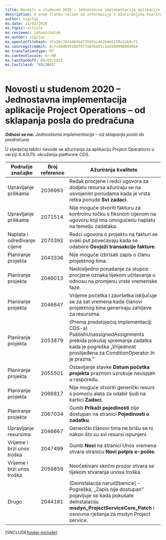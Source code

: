```yaml
---
title: Novosti u studenom 2020 – Jednostavna implementacija aplikacije Project Operations – od sklapanja posla do predračuna
description: U ovom članku nalaze se informacije o ažuriranjima kvalitete dostupnima u izdanju osnovne implementacije aplikacije Project Operations za studeni 2020. – od sklapanja posla do predračuna.
author: sigitac
ms.date: 11/02/2020
ms.topic: article
ms.reviewer: johnmichalak
ms.author: sigitac
ms.openlocfilehash: dfa39c702446fb47359fac442bde52f0e2ab9cf1
ms.sourcegitcommit: 6cfc50d89528df977a8f6a55c1ad39d99800d9b4
ms.translationtype: MT
ms.contentlocale: hr-HR
ms.lasthandoff: 06/03/2022
ms.locfileid: "8913841"
---
```

# <a name="whats-new-november-2020---project-operations-lite-deployment---deal-to-proforma-invoicing"></a>Novosti u studenom 2020 – Jednostavna implementacija aplikacije Project Operations – od sklapanja posla do predračuna

_**Odnosi se na:** Jednostavna implementacija – od sklapanja posla do predračuna_

U sljedećoj tablici navode se ažuriranja za aplikaciju Project Operations u verziji 4.4.0.70. okruženja platforme CDS.

| Područje značajke                 | Broj reference | Ažuriranja kvalitete                                                                                                                                                                    |
|------------------------------|------------------|-----------------------------------------------------------------------------------------------------------------------------------------------------------------------------------|
|   Upravljanje prilikama       | 2036993          | Redak procjene i redci ugovora za dodjelu resursa ažuriraju se na usvojenim ponudama kada je vrsta retka ponude **Svi zadaci**.                                                 |
|   Upravljanje prilikama       | 2071514          | Nije moguće stvoriti fakturu za kontrolnu točku s fiksnom cijenom na ugovoru koji ima omogućenu naplatu na temelju zadataka.                                                                          |
| Naplata i određivanje cijene          | 2070392          | Redci ugovora o projektu na fakturi se svaki put povećavaju kada se odabere **Osvježi transakcije fakture**.                                                                       |
| Planiranje projekta             | 2043336          | Nije moguće izbrisati zapis o članu projektnog tima.                                                                                                                                    |
| Planiranje projekta             | 2046013          | Nedosljedno ponašanje za stupce procjene oznaka tijekom učitavanja u odnosu na promjenu vrste vremenske faze.                                                                                   |
| Planiranje projekta             | 2046647          | Vrijeme početka i završetka isključuje se za sat vremena kada članovi projektnog tima generiraju zahtjeve za resursima.                                                                      |
| Planiranje projekta             | 2053879          | (Prema predstojećoj implementaciji CDS-a) PublishUnassignedAssignments prekida pokušaj spremanja zadatka kada je pogreška „Vrijednost proslijeđena za ConditionOperator.In je prazna." |
| Planiranje projekta             | 2055501          | Ostavljanje stavke **Datum početka projekta** praznom uzrokuje neuspjeh u rasporedu.                                                                                                      |
| Planiranje projekta             | 2066817          | Nije moguće stvoriti generički resurs s pomoću alata za odabir ljudi na kartici **Zadaci**.                                                                                               |
| Planiranje projekta             | 2067034          | Gumb **Prikaži pojedinosti** nije dostupan na stranici **Pojedinosti o zadatku**.                                                                                                         |
| Upravljanje resursima          | 2046667          | Generički članovi tima ne brišu se ni nakon što su svi resursi ispunjeni.                                                                                                     |
| Vrijeme i brzi unos troška | 2047499          | Gumb **Novi** na stranici Unos vremena otvara stranicu **Novi potpis e-pošte**.                                                                                               |
| Vrijeme i brzi unos troška | 2059859          | Neočekivani skočni prozor otvara se tijekom stvaranja unosa troška.                                                                                                                         |
| Drugo                        | 2044181          | [Deinstalacija narudžbenice] – Pogreška, „Zapis nije dostupan” pojavljuje se kada pokušate deinstalaciju **msdyn_ProjectServiceCore_Patch** i osnovna rješenja za msdyn Project service.        |


[!INCLUDE[footer-include](../../includes/footer-banner.md)]